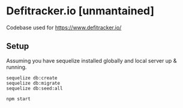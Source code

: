 # Defitracker.io [unmantained]
Codebase used for https://www.defitracker.io/

## Setup
Assuming you have sequelize installed globally and local server up & running.

```
sequelize db:create
sequelize db:migrate
sequelize db:seed:all
```

```
npm start
```
